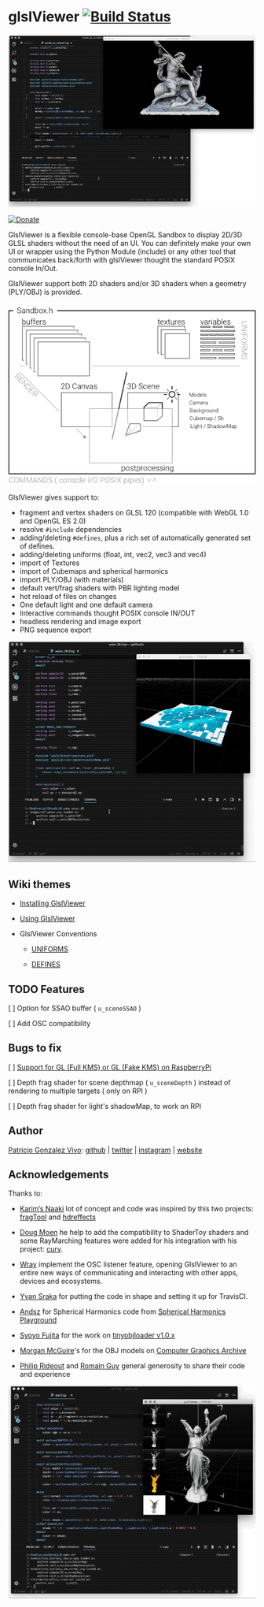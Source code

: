 # glslViewer [![Build Status](https://travis-ci.org/patriciogonzalezvivo/glslViewer.svg?branch=master)](https://travis-ci.org/patriciogonzalezvivo/glslViewer)

![](images/00.gif)

[![Donate](https://www.paypalobjects.com/en_US/i/btn/btn_donate_SM.gif)](https://www.paypal.com/cgi-bin/webscr?cmd=_s-xclick&hosted_button_id=4BQMKQJDQ9XH6)

GlslViewer is a flexible console-base OpenGL Sandbox to display 2D/3D GLSL shaders without the need of an UI. You can definitely make your own UI or wrapper using the Python Module (include) or any other tool that communicates back/forth with glslViewer thought the standard POSIX console In/Out.

GlslViewer support both 2D shaders and/or 3D shaders when a geometry (PLY/OBJ) is provided.

![](images/scene.png)

GlslViewer gives support to:

* fragment and vertex shaders on GLSL 120 (compatible with WebGL 1.0 and OpenGL ES 2.0)
* resolve `#include` dependencies
* adding/deleting `#defines`, plus a rich set of automatically generated set of defines.
* adding/deleting uniforms (float, int, vec2, vec3 and vec4)
* import of Textures
* import of Cubemaps and spherical harmonics
* import PLY/OBJ (with materials)
* default vert/frag shaders with PBR lighting model
* hot reload of files on changes
* One default light and one default camera
* Interactive commands thought POSIX console IN/OUT
* headless rendering and image export
* PNG sequence export

![](images/01.gif)


## Wiki themes

* [Installing GlslViewer](https://github.com/patriciogonzalezvivo/glslViewer/wiki/Installing-GlslViewer)

* [Using GlslViewer](https://github.com/patriciogonzalezvivo/glslViewer/wiki/Using-GlslViewer)

* GlslViewer Conventions

    * [UNIFORMS](https://github.com/patriciogonzalezvivo/glslViewer/wiki/GlslViewer-UNIFORMS)

    * [DEFINES](https://github.com/patriciogonzalezvivo/glslViewer/wiki/GlslViewer-DEFINES)


## TODO Features

[ ] Option for SSAO buffer ( `u_sceneSSAO` )

[ ] Add OSC compatibility

## Bugs to fix

[ ] [Support for GL (Full KMS) or GL (Fake KMS) on RaspberryPi](https://github.com/patriciogonzalezvivo/glslViewer/issues/135)

[ ] Depth frag shader for scene depthmap  ( `u_sceneDepth` ) instead of rendering to multiple targets ( only on RPI )

[ ] Depth frag shader for light's shadowMap, to work on RPI

## Author

[Patricio Gonzalez Vivo](https://twitter.com/patriciogv): [github](https://github.com/patriciogonzalezvivo) | [twitter](https://twitter.com/patriciogv) | [instagram](https://www.instagram.com/patriciogonzalezvivo/) | [website](http://patricio.io)


## Acknowledgements

Thanks to:

* [Karim’s Naaki](http://karim.naaji.fr/) lot of concept and code was inspired by this two projects: [fragTool](https://github.com/karimnaaji/fragtool) and [hdreffects](https://github.com/karimnaaji/hdreffects)

* [Doug Moen](https://github.com/doug-moen) he help to add the compatibility to ShaderToy shaders and some RayMarching features were added for his integration with his project: [curv](https://github.com/doug-moen/curv).

* [Wray](https://twitter.com/wraybowling) implement the OSC listener feature, opening GlslViewer to an entire new ways of communicating and interacting with other apps, devices and ecosystems.

* [Yvan Sraka](https://github.com/yvan-sraka) for putting the code in shape and setting it up for TravisCI.

* [Andsz](http://andsz.de/) for Spherical Harmonics code from [Spherical Harmonics Playground](https://github.com/ands/spherical_harmonics_playground/)

* [Syoyo Fujita](syoyo.wordpress.com) for the work on [tinyobjloader v1.0.x](https://github.com/syoyo/tinyobjloader)

* [Morgan McGuire](https://casual-effects.com)'s for the OBJ models on [Computer Graphics Archive](https://casual-effects.com/data)

* [Philip Rideout](http://prideout.net/) and [Romain Guy](http://www.curious-creature.com/) general generosity to share their code and experience


![](images/dof.gif)